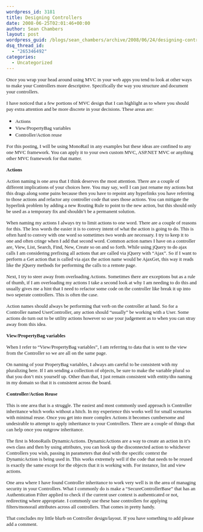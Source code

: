 ```yaml
---
wordpress_id: 3181
title: Designing Controllers
date: 2008-06-25T02:01:46+00:00
author: Sean Chambers
layout: post
wordpress_guid: /blogs/sean_chambers/archive/2008/06/24/designing-controllers.aspx
dsq_thread_id:
  - "265346492"
categories:
  - Uncategorized
---
```

<font face="Trebuchet MS" size="2">Once you wrap your head around using MVC in your web apps you tend to look at other ways to make your Controllers more descriptive. Specifically the way you structure and document your controllers.</font>

<font face="Trebuchet MS" size="2">I have noticed that a few portions of MVC design that I can highlight as to where you should pay extra attention and be more discrete in your decisions. These areas are:</font>

  * <font face="Trebuchet MS" size="2">Actions</font>
  * <font face="Trebuchet MS" size="2">View/PropertyBag variables</font>
  * <font face="Trebuchet MS" size="2">Controller/Action reuse</font>

<font face="Trebuchet MS" size="2">For this posting, I will be using MonoRail in any examples but these ideas are confined to any one MVC framework. You can apply it to your own custom MVC, ASP.NET MVC or anything other MVC framework for that matter.</font>

**<font face="Trebuchet MS" size="2">Actions</font>**

<font face="Trebuchet MS" size="2">Action naming is one area that I think deserves the most attention. There are a couple of different implications of your choices here. You may say, well I can just rename my actions but this drags along some pains because then you have to repoint any hyperlinks you have referring to those actions and refactor any controller code that uses those actions. You can mitigate the hyperlink problem by adding a new Routing Rule to point to the new action, but this should only be used as a temporary fix and shouldn&#8217;t be a permanent solution.</font>

<font face="Trebuchet MS" size="2">When naming my actions I always try to limit actions to one word. There are a couple of reasons for this. The less words the easier it is to convey intent of what the action is going to do. This is often hard to convey with one word so sometimes two words are necessary. I try to keep it to one and often cringe when I add that second word. Common action names I have on a controller are, View, List, Search, Find, New, Create so on and so forth. While using jQuery to do ajax calls I am considering prefixing all actions that are called via jQuery with &#8220;Ajax&#8221;. So if I want to perform a Get action that is called via ajax the action name would be AjaxGet, this way it reads like the jQuery methods for performing the calls to a remote page.</font>

<font face="Trebuchet MS" size="2">Next, I try to steer away from overloading Actions. Sometimes there are exceptions but as a rule of thumb, if I am overloading my actions I take a second look at why I am needing to do this and usually gives me a hint that I need to refactor some code on the controller like break it up into two seperate controllers. This is often the case.</font>

<font face="Trebuchet MS" size="2">Action names should always be performing that verb on the controller at hand. So for a Controller named UserController, any action should &#8220;usually&#8221; be working with a User. Some actions do turn out to be utility actions however so use your judgement as to when you can stray away from this idea.</font>

**<font face="Trebuchet MS" size="2">View/PropertyBag variables</font>**

<font face="Trebuchet MS" size="2">When I refer to &#8220;View/PropertyBag variables&#8221;, I am referring to data that is sent to the view from the Controller so we are all on the same page.</font>

<font face="Trebuchet MS" size="2">On naming of your ProperyBag variables, I always am careful to be consistent with my pluralizing here. If I am sending a collection of objects, be sure to make the variable plural so that you don&#8217;t mix yourself up. Other than that, I just remain consistent with entity/dto naming in my domain so that it is consistent across the board.</font>

**<font face="Trebuchet MS" size="2">Controller/Action Reuse</font>**

<font face="Trebuchet MS" size="2">This is one area that is a struggle. The easiest and most commonly used approach is Controller inheritance which works without a hitch. In my experience this works well for small scenarios with minimal reuse. Once you get into more complex Actions it becomes cumbersome and undesirable to attempt to apply inheritance to your Controllers. There are a couple of things that can help once you outgrow inheritance.</font>

<font face="Trebuchet MS" size="2">The first is MonoRails DynamicActions. DynamicActions are a way to create an action in it&#8217;s own class and then by using attributes, you can hook up the disconnected action to whichever Controllers you wish, passing in parameters that deal with the specific context the DynamicAction is being used in. This works extremely well if the code that needs to be reused is exactly the same except for the objects that it is working with. For instance, list and view actions.</font>

 <font face="Trebuchet MS" size="2">One area where I have found Controller inheritance to work very well is in the area of managing security in your Controllers. What I commonly do is make a &#8220;SecureControllerBase&#8221; that has an Authentication Filter applied to check if the current user context is authenticated or not, redirecting where appropriate. I commonly use these base controllers for applying filters/monorail attributes across all controllers. That comes in pretty handy.</font>

<font face="Trebuchet MS" size="2">That concludes my little blurb on Controller design/layout. If you have something to add please add a comment.</font>